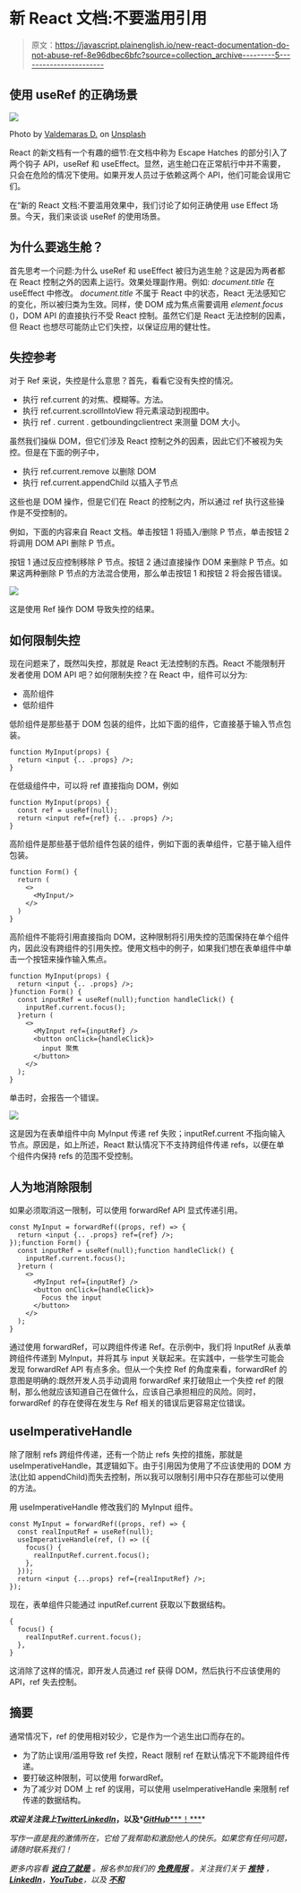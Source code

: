 # 新 React 文档:不要滥用引用

> 原文：<https://javascript.plainenglish.io/new-react-documentation-do-not-abuse-ref-8e96dbec6bfc?source=collection_archive---------5----------------------->

## 使用 useRef 的正确场景

![](img/8ac090b82b80a066bbe72d89e4e9b5a8.png)

Photo by [Valdemaras D.](https://unsplash.com/@deko_photo4?utm_source=medium&utm_medium=referral) on [Unsplash](https://unsplash.com?utm_source=medium&utm_medium=referral)

React 的新文档有一个有趣的细节:在文档中称为 Escape Hatches 的部分引入了两个钩子 API，useRef 和 useEffect。显然，逃生舱口在正常航行中并不需要，只会在危险的情况下使用。如果开发人员过于依赖这两个 API，他们可能会误用它们。

在“新的 React 文档:不要滥用效果中，我们讨论了如何正确使用 use Effect 场景。今天，我们来谈谈 useRef 的使用场景。

## 为什么要逃生舱？

首先思考一个问题:为什么 useRef 和 useEffect 被归为逃生舱？这是因为两者都在 React 控制之外的因素上运行。效果处理副作用。例如: *document.title* 在 useEffect 中修改。 *document.title* 不属于 React 中的状态，React 无法感知它的变化，所以被归类为生效。同样，使 DOM 成为焦点需要调用 *element.focus* ()，DOM API 的直接执行不受 React 控制。虽然它们是 React 无法控制的因素，但 React 也想尽可能防止它们失控，以保证应用的健壮性。

## 失控参考

对于 Ref 来说，失控是什么意思？首先，看看它没有失控的情况。

*   执行 ref.current 的对焦、模糊等。方法。
*   执行 ref.current.scrollIntoView 将元素滚动到视图中。
*   执行 ref . current . getboundingclientrect 来测量 DOM 大小。

虽然我们操纵 DOM，但它们涉及 React 控制之外的因素，因此它们不被视为失控。但是在下面的例子中，

*   执行 ref.current.remove 以删除 DOM
*   执行 ref.current.appendChild 以插入子节点

这些也是 DOM 操作，但是它们在 React 的控制之内，所以通过 ref 执行这些操作是不受控制的。

例如，下面的内容来自 React 文档。单击按钮 1 将插入/删除 P 节点，单击按钮 2 将调用 DOM API 删除 P 节点。

按钮 1 通过反应控制移除 P 节点。按钮 2 通过直接操作 DOM 来删除 P 节点。如果这两种删除 P 节点的方法混合使用，那么单击按钮 1 和按钮 2 将会报告错误。

![](img/092b8d59478e9f2572bdf87dcce0ebed.png)

这是使用 Ref 操作 DOM 导致失控的结果。

## 如何限制失控

现在问题来了，既然叫失控，那就是 React 无法控制的东西。React 不能限制开发者使用 DOM API 吧？如何限制失控？在 React 中，组件可以分为:

*   高阶组件
*   低阶组件

低阶组件是那些基于 DOM 包装的组件，比如下面的组件，它直接基于输入节点包装。

```
function MyInput(props) {
  return <input {.. .props} />;
}
```

在低级组件中，可以将 ref 直接指向 DOM，例如

```
function MyInput(props) {
  const ref = useRef(null);
  return <input ref={ref} {.. .props} />;
}
```

高阶组件是那些基于低阶组件包装的组件，例如下面的表单组件，它基于输入组件包装。

```
function Form() {
  return (
    <>
      <MyInput/>
    </>
  )
}
```

高阶组件不能将引用直接指向 DOM，这种限制将引用失控的范围保持在单个组件内，因此没有跨组件的引用失控。使用文档中的例子，如果我们想在表单组件中单击一个按钮来操作输入焦点。

```
function MyInput(props) {
  return <input {.. .props} />;
}function Form() {
  const inputRef = useRef(null);function handleClick() {
    inputRef.current.focus();
  }return (
    <>
      <MyInput ref={inputRef} />
      <button onClick={handleClick}>
        input 聚焦
      </button>
    </>
  );
}
```

单击时，会报告一个错误。

![](img/df42363f2b922958dee482543c06f4da.png)

这是因为在表单组件中向 MyInput 传递 ref 失败；inputRef.current 不指向输入节点。原因是，如上所述，React 默认情况下不支持跨组件传递 refs，以便在单个组件内保持 refs 的范围不受控制。

## 人为地消除限制

如果必须取消这一限制，可以使用 forwardRef API 显式传递引用。

```
const MyInput = forwardRef((props, ref) => {
  return <input {.. .props} ref={ref} />;
});function Form() {
  const inputRef = useRef(null);function handleClick() {
    inputRef.current.focus();
  }return (
    <>
      <MyInput ref={inputRef} />
      <button onClick={handleClick}>
        Focus the input
      </button>
    </>
  );
}
```

通过使用 forwardRef，可以跨组件传递 Ref。在示例中，我们将 InputRef 从表单跨组件传递到 MyInput，并将其与 input 关联起来。在实践中，一些学生可能会发现 forwardRef API 有点多余。但从一个失控 Ref 的角度来看，forwardRef 的意图是明确的:既然开发人员手动调用 forwardRef 来打破阻止一个失控 ref 的限制，那么他就应该知道自己在做什么，应该自己承担相应的风险。同时，forwardRef 的存在使得在发生与 Ref 相关的错误后更容易定位错误。

## useImperativeHandle

除了限制 refs 跨组件传递，还有一个防止 refs 失控的措施，那就是 useImperativeHandle，其逻辑如下。由于引用因为使用了不应该使用的 DOM 方法(比如 appendChild)而失去控制，所以我可以限制引用中只存在那些可以使用的方法。

用 useImperativeHandle 修改我们的 MyInput 组件。

```
const MyInput = forwardRef((props, ref) => {
  const realInputRef = useRef(null);
  useImperativeHandle(ref, () => ({
    focus() {
      realInputRef.current.focus();
    },
  }));
  return <input {...props} ref={realInputRef} />;
});
```

现在，表单组件只能通过 inputRef.current 获取以下数据结构。

```
{
  focus() {
    realInputRef.current.focus();
  },
}
```

这消除了这样的情况，即开发人员通过 ref 获得 DOM，然后执行不应该使用的 API，ref 失去控制。

## 摘要

通常情况下，ref 的使用相对较少，它是作为一个逃生出口而存在的。

*   为了防止误用/滥用导致 ref 失控，React 限制 ref 在默认情况下不能跨组件传递。
*   要打破这种限制，可以使用 forwardRef。
*   为了减少对 DOM 上 ref 的误用，可以使用 useImperativeHandle 来限制 ref 传递的数据结构。

***欢迎关注我上***[***Twitter***](https://twitter.com/yanghui0324)*[***LinkedIn***](https://www.linkedin.com/in/hui-yang-075076245/)***，以及***[***GitHub******！***](https://github.com/guchen-yh)*

*写作一直是我的激情所在，它给了我帮助和激励他人的快乐。如果您有任何问题，请随时联系我们！*

**更多内容看* [***说白了就是***](https://plainenglish.io/) *。报名参加我们的* [***免费周报***](http://newsletter.plainenglish.io/) *。关注我们关于* [***推特***](https://twitter.com/inPlainEngHQ) ，[***LinkedIn***](https://www.linkedin.com/company/inplainenglish/)*，*[***YouTube***](https://www.youtube.com/channel/UCtipWUghju290NWcn8jhyAw)*，以及* [***不和***](https://discord.gg/GtDtUAvyhW)*